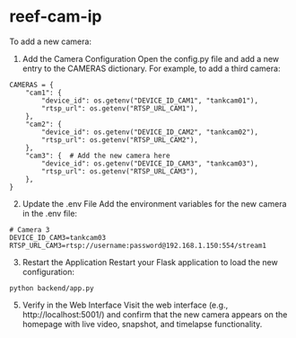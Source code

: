 # reef-cam-ip

To add a new camera:
1. Add the Camera Configuration
Open the config.py file and add a new entry to the CAMERAS dictionary. For example, to add a third camera:
```
CAMERAS = {
    "cam1": {
        "device_id": os.getenv("DEVICE_ID_CAM1", "tankcam01"),
        "rtsp_url": os.getenv("RTSP_URL_CAM1"),
    },
    "cam2": {
        "device_id": os.getenv("DEVICE_ID_CAM2", "tankcam02"),
        "rtsp_url": os.getenv("RTSP_URL_CAM2"),
    },
    "cam3": {  # Add the new camera here
        "device_id": os.getenv("DEVICE_ID_CAM3", "tankcam03"),
        "rtsp_url": os.getenv("RTSP_URL_CAM3"),
    },
}
```
2. Update the .env File
Add the environment variables for the new camera in the .env file:
```
# Camera 3
DEVICE_ID_CAM3=tankcam03
RTSP_URL_CAM3=rtsp://username:password@192.168.1.150:554/stream1
```
3. Restart the Application
Restart your Flask application to load the new configuration:
```
python backend/app.py
```
5. Verify in the Web Interface
Visit the web interface (e.g., http://localhost:5001/) and confirm that the new camera appears on the homepage with live video, snapshot, and timelapse functionality.

